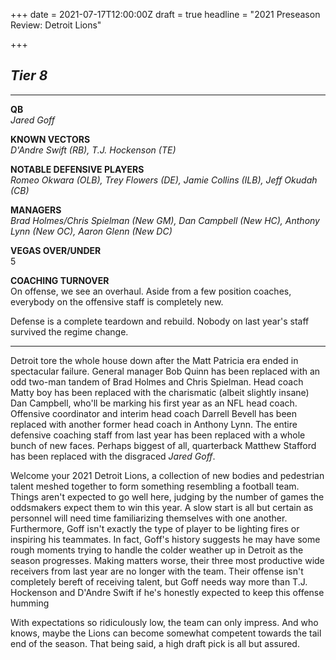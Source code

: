 +++
date = 2021-07-17T12:00:00Z
draft = true
headline = "2021 Preseason Review: Detroit Lions"

+++
## _Tier 8_

***

**QB**  
_Jared Goff_

**KNOWN VECTORS**  
_D'Andre Swift (RB), T.J. Hockenson (TE)_

**NOTABLE DEFENSIVE PLAYERS**  
_Romeo Okwara (OLB), Trey Flowers (DE), Jamie Collins (ILB), Jeff Okudah (CB)_

**MANAGERS**  
_Brad Holmes/Chris Spielman (New GM), Dan Campbell (New HC), Anthony Lynn (New OC), Aaron Glenn (New DC)_

**VEGAS OVER/UNDER**  
5

**COACHING TURNOVER**  
On offense, we see an overhaul. Aside from a few position coaches, everybody on the offensive staff is completely new.

Defense is a complete teardown and rebuild. Nobody on last year's staff survived the regime change.

***

Detroit tore the whole house down after the Matt Patricia era ended in spectacular failure. General manager Bob Quinn has been replaced with an odd two-man tandem of Brad Holmes and Chris Spielman. Head coach Matty boy has been replaced with the charismatic (albeit slightly insane) Dan Campbell, who'll be marking his first year as an NFL head coach. Offensive coordinator and interim head coach Darrell Bevell has been replaced with another former head coach in Anthony Lynn. The entire defensive coaching staff from last year has been replaced with a whole bunch of new faces. Perhaps biggest of all, quarterback Matthew Stafford has been replaced with the disgraced _Jared Goff_.

Welcome your 2021 Detroit Lions, a collection of new bodies and pedestrian talent meshed together to form something resembling a football team. Things aren't expected to go well here, judging by the number of games the oddsmakers expect them to win this year. A slow start is all but certain as personnel will need time familiarizing themselves with one another. Furthermore, Goff isn't exactly the type of player to be lighting fires or inspiring his teammates. In fact, Goff's history suggests he may have some rough moments trying to handle the colder weather up in Detroit as the season progresses. Making matters worse, their three most productive wide receivers from last year are no longer with the team. Their offense isn't completely bereft of receiving talent, but Goff needs way more than T.J. Hockenson and D'Andre Swift if he's honestly expected to keep this offense humming

With expectations so ridiculously low, the team can only impress. And who knows, maybe the Lions can become somewhat competent towards the tail end of the season. That being said, a high draft pick is all but assured. 